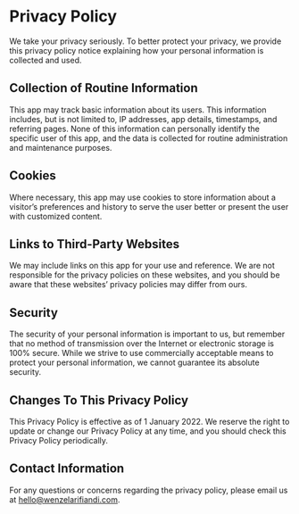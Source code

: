 # Privacy Policy

We take your privacy seriously. To better protect your privacy, we provide this privacy policy notice explaining how your personal information is collected and used.


## Collection of Routine Information

This app may track basic information about its users. This information includes, but is not limited to, IP addresses, app details, timestamps, and referring pages. None of this information can personally identify the specific user of this app, and the data is collected for routine administration and maintenance purposes.


## Cookies

Where necessary, this app may use cookies to store information about a visitor’s preferences and history to serve the user better or present the user with customized content.


## Links to Third-Party Websites
We may include links on this app for your use and reference. We are not responsible for the privacy policies on these websites, and you should be aware that these websites’ privacy policies may differ from ours.


## Security

The security of your personal information is important to us, but remember that no method of transmission over the Internet or electronic storage is 100% secure. While we strive to use commercially acceptable means to protect your personal information, we cannot guarantee its absolute security.


## Changes To This Privacy Policy
This Privacy Policy is effective as of 1 January 2022. We reserve the right to update or change our Privacy Policy at any time, and you should check this Privacy Policy periodically.


## Contact Information

For any questions or concerns regarding the privacy policy, please email us at hello@wenzelarifiandi.com.
